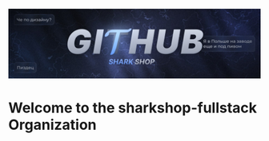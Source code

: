 ![Banner](https://github.com/sharkshop-fullstack/.github/blob/main/assets/sharkshop-organisation-banner.jpg?raw=true)

# Welcome to the sharkshop-fullstack Organization